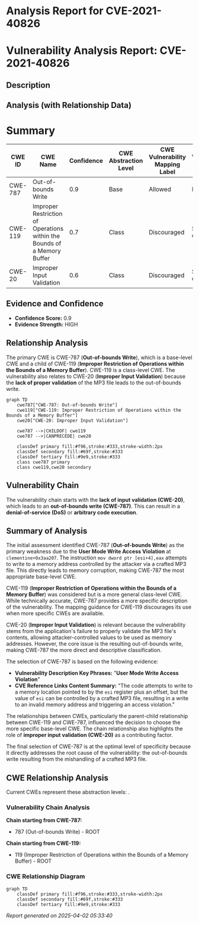 # Analysis Report for CVE-2021-40826

# Vulnerability Analysis Report: CVE-2021-40826

## Description



## Analysis (with Relationship Data)

# Summary
| CWE ID | CWE Name | Confidence | CWE Abstraction Level | CWE Vulnerability Mapping Label | CWE-Vulnerability Mapping Notes |
|---|---|---|---|---|---|
| CWE-787 | Out-of-bounds Write | 0.9 | Base | Allowed | Primary CWE |
| CWE-119 | Improper Restriction of Operations within the Bounds of a Memory Buffer | 0.7 | Class | Discouraged | Secondary Candidate |
| CWE-20 | Improper Input Validation | 0.6 | Class | Discouraged | Secondary Candidate |

## Evidence and Confidence

*   **Confidence Score:** 0.9
*   **Evidence Strength:** HIGH

## Relationship Analysis
The primary CWE is CWE-787 (**Out-of-bounds Write**), which is a base-level CWE and a child of CWE-119 (**Improper Restriction of Operations within the Bounds of a Memory Buffer**). CWE-119 is a class-level CWE. The vulnerability also relates to CWE-20 (**Improper Input Validation**) because the **lack of proper validation** of the MP3 file leads to the out-of-bounds write.

```mermaid
graph TD
    cwe787["CWE-787: Out-of-bounds Write"]
    cwe119["CWE-119: Improper Restriction of Operations within the Bounds of a Memory Buffer"]
    cwe20["CWE-20: Improper Input Validation"]

    cwe787 -->|CHILDOF| cwe119
    cwe787 -->|CANPRECEDE| cwe20

    classDef primary fill:#f96,stroke:#333,stroke-width:2px
    classDef secondary fill:#69f,stroke:#333
    classDef tertiary fill:#9e9,stroke:#333
    class cwe787 primary
    class cwe119,cwe20 secondary
```

## Vulnerability Chain
The vulnerability chain starts with the **lack of input validation (CWE-20)**, which leads to an **out-of-bounds write (CWE-787)**. This can result in a **denial-of-service (DoS)** or **arbitrary code execution**.

## Summary of Analysis
The initial assessment identified CWE-787 (**Out-of-bounds Write**) as the primary weakness due to the **User Mode Write Access Violation** at `clementine+0x3aa207`. The instruction `mov dword ptr [esi+4],eax` attempts to write to a memory address controlled by the attacker via a crafted MP3 file. This directly leads to memory corruption, making CWE-787 the most appropriate base-level CWE.

CWE-119 (**Improper Restriction of Operations within the Bounds of a Memory Buffer**) was considered but is a more general class-level CWE. While technically accurate, CWE-787 provides a more specific description of the vulnerability. The mapping guidance for CWE-119 discourages its use when more specific CWEs are available.

CWE-20 (**Improper Input Validation**) is relevant because the vulnerability stems from the application's failure to properly validate the MP3 file's contents, allowing attacker-controlled values to be used as memory addresses. However, the core issue is the resulting out-of-bounds write, making CWE-787 the more direct and descriptive classification.

The selection of CWE-787 is based on the following evidence:

*   **Vulnerability Description Key Phrases:** "**User Mode Write Access Violation**"
*   **CVE Reference Links Content Summary:** "The code attempts to write to a memory location pointed to by the `esi` register plus an offset, but the value of `esi` can be controlled by a crafted MP3 file, resulting in a write to an invalid memory address and triggering an access violation."

The relationships between CWEs, particularly the parent-child relationship between CWE-119 and CWE-787, influenced the decision to choose the more specific base-level CWE. The chain relationship also highlights the role of **improper input validation (CWE-20)** as a contributing factor.

The final selection of CWE-787 is at the optimal level of specificity because it directly addresses the root cause of the vulnerability: the out-of-bounds write resulting from the mishandling of a crafted MP3 file.


## CWE Relationship Analysis

Current CWEs represent these abstraction levels: .


### Vulnerability Chain Analysis

**Chain starting from CWE-787:**
- 787 (Out-of-bounds Write) - ROOT


**Chain starting from CWE-119:**
- 119 (Improper Restriction of Operations within the Bounds of a Memory Buffer) - ROOT



### CWE Relationship Diagram

```mermaid
graph TD
    classDef primary fill:#f96,stroke:#333,stroke-width:2px
    classDef secondary fill:#69f,stroke:#333
    classDef tertiary fill:#9e9,stroke:#333
```



*Report generated on 2025-04-02 05:33:40*
